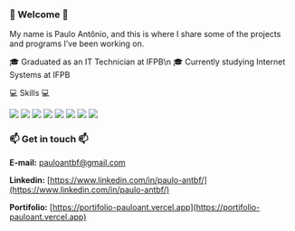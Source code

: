 ### 🤙 Welcome 👋

My name is Paulo Antônio, and this is where I share some of the projects and programs I’ve been working on.

🎓 Graduated as an IT Technician at IFPB\n
🎓 Currently studying Internet Systems at IFPB

💻 Skills 💻

![](https://img.shields.io/badge/Next-black?style=for-the-badge&logo=next.js&logoColor=white)
![](https://img.shields.io/badge/react-%2320232a.svg?style=for-the-badge&logo=react&logoColor=%2361DAFB)
![](https://img.shields.io/badge/spring-%236DB33F.svg?style=for-the-badge&logo=spring&logoColor=white)
![](https://img.shields.io/badge/express.js-%23404d59.svg?style=for-the-badge&logo=express&logoColor=%2361DAFB)
![](https://img.shields.io/badge/typescript-%23007ACC.svg?style=for-the-badge&logo=typescript&logoColor=white)
![](https://img.shields.io/badge/MySQL-005C84?style=for-the-badge&logo=mysql&logoColor=white)
![](https://img.shields.io/badge/firebase-%23039BE5.svg?style=for-the-badge&logo=firebase)
![](https://img.shields.io/badge/MongoDB-%234ea94b.svg?style=for-the-badge&logo=mongodb&logoColor=white)

  

### 📫 Get in touch 📫

**E-mail:** pauloantbf@gmail.com

**Linkedin:** [https://www.linkedin.com/in/paulo-antbf/](https://www.linkedin.com/in/paulo-antbf/)

**Portifolio:** [https://portifolio-pauloant.vercel.app](https://portifolio-pauloant.vercel.app)
